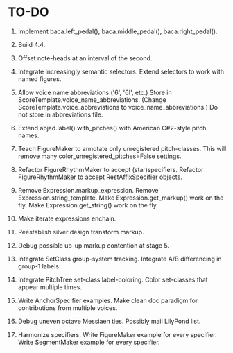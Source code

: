 TO-DO
=====

1.  Implement baca.left_pedal(), baca.middle_pedal(), baca.right_pedal().

2.  Build 4.4.

3.  Offset note-heads at an interval of the second.

4.  Integrate increasingly semantic selectors.
    Extend selectors to work with named figures.

5.  Allow voice name abbreviations ('6', '6I', etc.)
    Store in ScoreTemplate.voice_name_abbreviations.
    (Change ScoreTemplate.voice_abbreviations to voice_name_abbreviations.)
    Do not store in abbreviations file.

6.  Extend abjad.label().with_pitches() with American C#2-style pitch names.

7.  Teach FigureMaker to annotate only unregistered pitch-classes.
    This will remove many color_unregistered_pitches=False settings.

8.  Refactor FigureRhythmMaker to accept (star)specifiers.
    Refactor FigureRhythmMaker to accept RestAffixSpecifier objects.

9.  Remove Expression.markup_expression.
    Remove Expression.string_template.
    Make Expression.get_markup() work on the fly.
    Make Expression.get_string() work on the fly.

10. Make iterate expressions enchain.

11. Reestablish silver design transform markup.

12. Debug possible up-up markup contention at stage 5.

13. Integrate SetClass group-system tracking.
    Integrate A/B differencing in group-1 labels.

14. Integrate PitchTree set-class label-coloring.
    Color set-classes that appear multiple times.

15.  Write AnchorSpecifier examples.
    Make clean doc paradigm for contributions from multiple voices.

16. Debug uneven octave Messiaen ties. Possibly mail LilyPond list.

17. Harmonize specifiers.
    Write FigureMaker example for every specifier.
    Write SegmentMaker example for every specifier.
